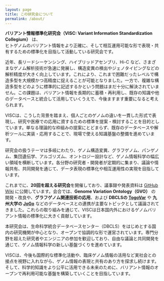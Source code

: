```yaml
---
layout: page
title: この研究会について
permalink: /about/
---
```


**バリアント情報標準化研究会（VISC: Variant Information Standardization Collegium）** は、  
ヒトゲノムのバリアント情報をより正確に、そして相互運用可能な形で表現・共有するための標準化を目指して活動している研究会です。

近年、長リードシーケンシング、ハイブリッドアセンブリ、Hi-C など、さまざまなゲノム解析技術が急速に発展し、構造変異の検出やジェノタイピングなどの解析精度が大きく向上しています。これにより、これまで困難だったレベルで構造多型を大規模かつ高精度に捉えることが可能となりました。一方で、複雑な構造多型をどのように標準的に記述するかという問題はまだ十分に解決されていません。この課題は、バリアント情報を長期的に蓄積・再利用し、既存の知識や他のデータベースと統合して活用していくうえで、今後ますます重要になると考えられます。

VISCは、こうした背景を踏まえ、個人ごとのゲノムの違いを一貫した形式で表現し、研究や医療での応用に資するための標準を提案・検討することを目的としています。単なる理論的な枠組みの提案にとどまらず、既存のデータベースや解析ツールに実装・応用することで、現場で使える知識基盤の整備を進めています。

研究会の扱うテーマは多岐にわたり、ゲノム構造変異、グラフゲノム、パンゲノム、集団遺伝学、アルゴリズム、オントロジー設計など、ゲノム情報科学の幅広い領域を横断しています。各分野の研究者・開発者が定期的に集まり、議論や情報共有、共同開発を通じて、データ表現の標準化や相互運用性の実現を目指しています。

これまでに、**20回を超える研究会**を開催しており、議事録や発表資料は [GitHub Wiki](https://github.com/dbcls/visc/wiki) に公開しています。会合では、**Genome Variation Ontology（GVO）** の開発・改良や、**グラフゲノム関連技術の応用**、および **DBCLSの [TogoVar](https://togovar.org)** や **九州大学の [JoGo](https://jogo.csml.org/)** などのデータベースとの連携が主要なトピックとして議論されてきました。これらの取り組みを通じて、VISCは日本国内外におけるゲノムバリアント情報の標準化に大きく貢献しています。

本研究会は、生命科学統合データベースセンター（DBCLS）をはじめとする国内の研究機関が中心となり、オープンで協調的な形で運営されています。専門分野を超えた研究者やエンジニアの参加を歓迎しており、自由な議論と共同開発を通じて、ゲノム情報科学の新しい基盤づくりを進めています。

VISCは、今後も国際的な標準化活動や、臨床ゲノム情報の活用など実社会との接点を視野に入れながら、ゲノム情報の表現と共有のあり方を探求し続けます。そして、科学的知識をより公平に活用できる未来のために、バリアント情報のオープンで再利用可能な基盤を構築していくことを目指しています。


